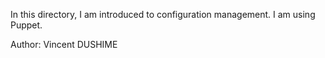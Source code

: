 In this directory, I am introduced to configuration management.
I am using Puppet.

Author: Vincent DUSHIME
